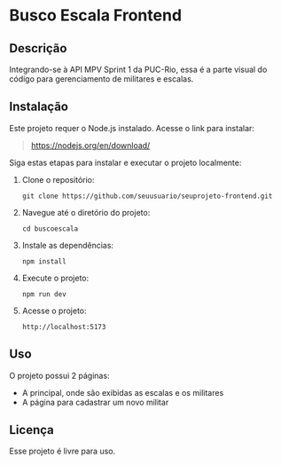 # Busco Escala Frontend

## Descrição

Integrando-se à API MPV Sprint 1 da PUC-Rio, essa é a parte visual do código para gerenciamento de militares e escalas.

## Instalação

Este projeto requer o Node.js instalado. Acesse o link para instalar:
> https://nodejs.org/en/download/

Siga estas etapas para instalar e executar o projeto localmente:

1. Clone o repositório:
    ```
    git clone https://github.com/seuusuario/seuprojeto-frontend.git
    ```
2. Navegue até o diretório do projeto:
    ```
    cd buscoescala
    ```
3. Instale as dependências:
    ```
    npm install
    ```
4. Execute o projeto:
    ```
    npm run dev
    ```
5. Acesse o projeto:
    ```
    http://localhost:5173
    ```

## Uso

O projeto possui 2 páginas:
- A principal, onde são exibidas as escalas e os militares
- A página para cadastrar um novo militar

## Licença

Esse projeto é livre para uso.
